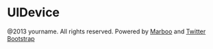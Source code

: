 UIDevice
========

@2013 yourname. All rights reserved. Powered by
[Marboo](http://marboo.biz) and [Twitter
Bootstrap](http://twitter.github.com/bootstrap/)
